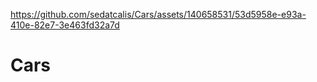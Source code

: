 


https://github.com/sedatcalis/Cars/assets/140658531/53d5958e-e93a-410e-82e7-3e463fd32a7d






# Cars
